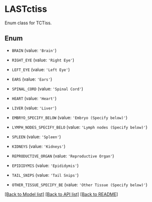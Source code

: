 # LASTctiss

Enum class for TCTiss.

## Enum

* `BRAIN` (value: `'Brain'`)

* `RIGHT_EYE` (value: `'Right Eye'`)

* `LEFT_EYE` (value: `'Left Eye'`)

* `EARS` (value: `'Ears'`)

* `SPINAL_CORD` (value: `'Spinal Cord'`)

* `HEART` (value: `'Heart'`)

* `LIVER` (value: `'Liver'`)

* `EMBRYO_SPECIFY_BELOW` (value: `'Embryo (Specify below)'`)

* `LYMPH_NODES_SPECIFY_BELO` (value: `'Lymph nodes (Specify below)'`)

* `SPLEEN` (value: `'Spleen'`)

* `KIDNEYS` (value: `'Kidneys'`)

* `REPRODUCTIVE_ORGAN` (value: `'Reproductive Organ'`)

* `EPIDIDYMIS` (value: `'Epididymis'`)

* `TAIL_SNIPS` (value: `'Tail Snips'`)

* `OTHER_TISSUE_SPECIFY_BE` (value: `'Other Tissue (Specify below)'`)

[[Back to Model list]](../README.md#documentation-for-models) [[Back to API list]](../README.md#documentation-for-api-endpoints) [[Back to README]](../README.md)


